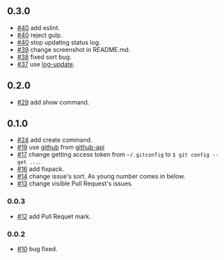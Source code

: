 ## 0.3.0

- [#40](https://github.com/bonegollira/gic/pull/40) add eslint.
- [#40](https://github.com/bonegollira/gic/pull/40) reject gulp.
- [#40](https://github.com/bonegollira/gic/pull/40) stop updating status log.
- [#39](https://github.com/bonegollira/gic/pull/39) change screenshot in README.md.
- [#38](https://github.com/bonegollira/gic/pull/38) fixed sort bug.
- [#37](https://github.com/bonegollira/gic/pull/37) use [log-update](https://www.npmjs.com/package/log-update).

## 0.2.0

- [#29](https://github.com/bonegollira/gic/pull/29) add show command.

## 0.1.0

- [#24](https://github.com/bonegollira/gic/pull/24) add create command.
- [#19](https://github.com/bonegollira/gic/pull/19) use [github](https://www.npmjs.com/package/github) from [github-api](https://www.npmjs.com/package/github-api)
- [#17](https://github.com/bonegollira/gic/pull/17) change getting access token from `~/.gitconfig` to `$ git config --get ...`.
- [#16](https://github.com/bonegollira/gic/pull/16) add fixpack.
- [#14](https://github.com/bonegollira/gic/pull/14) change issue's sort. As young number comes in below.
- [#13](https://github.com/bonegollira/gic/pull/13) change visible Pull Request's issues.

### 0.0.3

- [#12](https://github.com/bonegollira/gic/pull/12/files) add Pull Requet mark.

### 0.0.2

- [#10](https://github.com/bonegollira/gic/pull/10) bug fixed.
